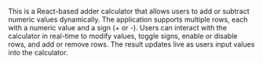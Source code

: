 This is a React-based adder calculator that allows users to add or subtract numeric values dynamically. The application supports multiple rows, each with a numeric value and a sign (+ or -). Users can interact with the calculator in real-time to modify values, toggle signs, enable or disable rows, and add or remove rows. The result updates live as users input values into the calculator.



